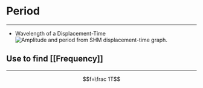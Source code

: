 # Period
---
- Wavelength of a Displacement-Time 
![Amplitude and period from SHM displacement-time graph.](https://kognity-prod.imgix.net/media/edusys_2/content_uploads/4.1.3.6.1c8fdc8cf53a1a5bd467.png?w=1611&h=735&auto=compress)
## Use to find [[Frequency]]
---
$$f=\frac 1T$$
